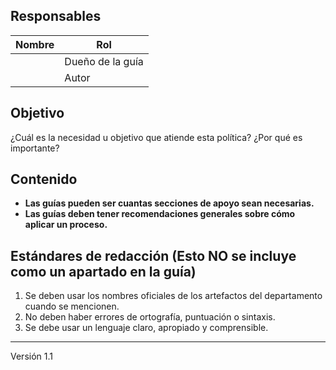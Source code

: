 ## Responsables

| Nombre  | Rol   |
|---------|-------|
|         | Dueño de la guía |
|         | Autor |

## Objetivo
¿Cuál es la necesidad u objetivo que atiende esta política? ¿Por qué es importante?

## Contenido
* **Las guías pueden ser cuantas secciones de apoyo sean necesarias.**
* **Las guías deben tener recomendaciones generales sobre cómo aplicar un proceso.**

## Estándares de redacción (Esto NO se incluye como un apartado en la guía)
1. Se deben usar los nombres oficiales de los artefactos del departamento cuando se mencionen.
2. No deben haber errores de ortografía, puntuación o sintaxis.
3. Se debe usar un lenguaje claro, apropiado y comprensible.

***
Versión 1.1
